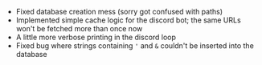 * Fixed database creation mess (sorry got confused with paths)
* Implemented simple cache logic for the discord bot; the same URLs won't be fetched more than once now
* A little more verbose printing in the discord loop
* Fixed bug where strings containing `'` and `&` couldn't be inserted into the database
